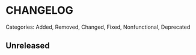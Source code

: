 # CHANGELOG

Categories: Added, Removed, Changed, Fixed, Nonfunctional, Deprecated

## Unreleased

<!--- All unreleased items go here  -->

<!--- Example CHANGELOG entry

## 0.1.0 (2019.07.02)

### Added

- Initial resolver code

-->

